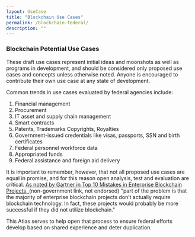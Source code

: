 ```yaml
---
layout: UseCase
title: "Blockchain Use Cases"
permalink: /blockchain-federal/
description: ""
---
```


### Blockchain Potential Use Cases

These draft use cases represent initial ideas and moonshots as well as programs in development, and should be considered only proposed use cases and concepts unless otherwise noted. Anyone is encouraged to contribute their own use case at any state of development.

Common trends in use cases evaluated by federal agencies include:
1. Financial management
2. Procurement
3. IT asset and supply chain management
4. Smart contracts
5. Patents, Trademarks Copyrights, Royalties
6. Government-issued credentials like visas, passports, SSN and birth certificates
7. Federal personnel workforce data
8. Appropriated funds
9. Federal assistance and foreign aid delivery

It is important to remember, however, that not all proposed use cases are equal in promise, and for this reason open analysis, test and evaluation are critical. <a href="https://www.gartner.com/smarterwithgartner/top-10-mistakes-in-enterprise-blockchain-projects/"><span> As noted by Gartner in Top 10 Mistakes in Enterprise Blockchain Projects, </span></a> (non-government link, not endorsed) "part of the problem is that the majority of enterprise blockchain projects don’t actually require blockchain technology. In fact, these projects would probably be more successful if they did not utilize blockchain."

This Atlas serves to help open that process to ensure federal efforts develop based on shared experience and deter duplication.
